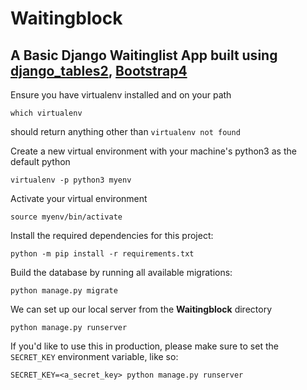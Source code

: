 # Waitingblock
## A Basic Django Waitinglist App built using [django_tables2](https://github.com/jieter/django-tables2), [Bootstrap4](https://getbootstrap.com/)

Ensure you have virtualenv installed and on your path

```
which virtualenv
```

should return anything other than `virtualenv not found`

Create a new virtual environment with your machine's python3 as the default python

```
virtualenv -p python3 myenv 
``` 

Activate your virtual environment

```
source myenv/bin/activate
```

Install the required dependencies for this project:

```
python -m pip install -r requirements.txt
```

Build the database by running all available migrations:

```
python manage.py migrate
```

We can set up our local server from the **Waitingblock** directory
```
python manage.py runserver
```

If you'd like to use this in production, please make sure to set the `SECRET_KEY` environment variable, like so:

```
SECRET_KEY=<a_secret_key> python manage.py runserver
```
